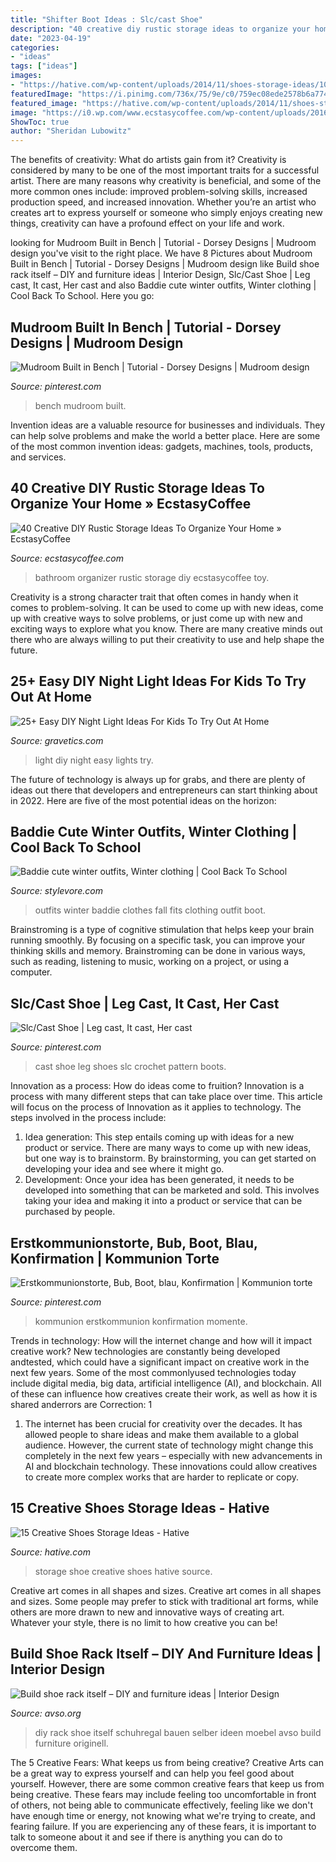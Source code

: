 ```yaml
---
title: "Shifter Boot Ideas : Slc/cast Shoe"
description: "40 creative diy rustic storage ideas to organize your home » ecstasycoffee"
date: "2023-04-19"
categories:
- "ideas"
tags: ["ideas"]
images:
- "https://hative.com/wp-content/uploads/2014/11/shoes-storage-ideas/10-creative-shoe-storage.jpg"
featuredImage: "https://i.pinimg.com/736x/75/9e/c0/759ec08ede2578b6a7748e3eb9065428.jpg"
featured_image: "https://hative.com/wp-content/uploads/2014/11/shoes-storage-ideas/10-creative-shoe-storage.jpg"
image: "https://i0.wp.com/www.ecstasycoffee.com/wp-content/uploads/2016/08/Bathroom-organizer.jpg?resize=750%2C1366"
ShowToc: true
author: "Sheridan Lubowitz"
---
```



The benefits of creativity: What do artists gain from it?
Creativity is considered by many to be one of the most important traits for a successful artist. There are many reasons why creativity is beneficial, and some of the more common ones include: improved problem-solving skills, increased production speed, and increased innovation. Whether you’re an artist who creates art to express yourself or someone who simply enjoys creating new things, creativity can have a profound effect on your life and work.

	

		
looking for Mudroom Built in Bench | Tutorial - Dorsey Designs | Mudroom design you've visit to the right place. We have 8 Pictures about Mudroom Built in Bench | Tutorial - Dorsey Designs | Mudroom design like Build shoe rack itself – DIY and furniture ideas | Interior Design, Slc/Cast Shoe | Leg cast, It cast, Her cast and also Baddie cute winter outfits, Winter clothing | Cool Back To School. Here you go:
		
    
## Mudroom Built In Bench | Tutorial - Dorsey Designs | Mudroom Design

<img loading=lazy src="https://i.pinimg.com/736x/f6/d7/2e/f6d72e3fb078e7c4b1a4dd073d409c71.jpg" onerror="this.onerror=null;this.src='https://tse3.mm.bing.net/th?id=OIP.MWOln9opEjZvudLD7B1UsQHaLH&amp;pid=15.1';" alt="Mudroom Built in Bench | Tutorial - Dorsey Designs | Mudroom design">

_Source: pinterest.com_

>bench mudroom built. 

	

Invention ideas are a valuable resource for businesses and individuals. They can help solve problems and make the world a better place. Here are some of the most common invention ideas: gadgets, machines, tools, products, and services.

    
## 40 Creative DIY Rustic Storage Ideas To Organize Your Home » EcstasyCoffee

<img loading=lazy src="https://i0.wp.com/www.ecstasycoffee.com/wp-content/uploads/2016/08/Bathroom-organizer.jpg?resize=750%2C1366" onerror="this.onerror=null;this.src='https://tse2.mm.bing.net/th?id=OIP.U5pQ9lmJuMzXc5zd15XKZAHaNf&amp;pid=15.1';" alt="40 Creative DIY Rustic Storage Ideas To Organize Your Home » EcstasyCoffee">

_Source: ecstasycoffee.com_

>bathroom organizer rustic storage diy ecstasycoffee toy. 

	

Creativity is a strong character trait that often comes in handy when it comes to problem-solving. It can be used to come up with new ideas, come up with creative ways to solve problems, or just come up with new and exciting ways to explore what you know. There are many creative minds out there who are always willing to put their creativity to use and help shape the future.

    
## 25+ Easy DIY Night Light Ideas For Kids To Try Out At Home

<img loading=lazy src="http://www.gravetics.com/wp-content/uploads/2017/07/Bedroom-fairy-lights.jpg" onerror="this.onerror=null;this.src='https://tse3.mm.bing.net/th?id=OIP.OQiuKRM-0DU05oTPopVyQwHaLH&amp;pid=15.1';" alt="25+ Easy DIY Night Light Ideas For Kids To Try Out At Home">

_Source: gravetics.com_

>light diy night easy lights try. 

	

The future of technology is always up for grabs, and there are plenty of ideas out there that developers and entrepreneurs can start thinking about in 2022. Here are five of the most potential ideas on the horizon:

    
## Baddie Cute Winter Outfits, Winter Clothing | Cool Back To School

<img loading=lazy src="https://www.stylevore.com/wp-content/uploads/2020/01/3864d8c3c60ca2e6063da6cf58e08fa6.jpg" onerror="this.onerror=null;this.src='https://tse1.mm.bing.net/th?id=OIP.j78sR6q8zTS_2YfLBalWNAHaMP&amp;pid=15.1';" alt="Baddie cute winter outfits, Winter clothing | Cool Back To School">

_Source: stylevore.com_

>outfits winter baddie clothes fall fits clothing outfit boot. 

	

Brainstroming is a type of cognitive stimulation that helps keep your brain running smoothly. By focusing on a specific task, you can improve your thinking skills and memory. Brainstroming can be done in various ways, such as reading, listening to music, working on a project, or using a computer.

    
## Slc/Cast Shoe | Leg Cast, It Cast, Her Cast

<img loading=lazy src="https://i.pinimg.com/736x/61/74/13/6174137868477cec3106023a0f88df4d--leg-cast-slc.jpg" onerror="this.onerror=null;this.src='https://tse4.mm.bing.net/th?id=OIP.y0EPyS-t4t-GZthTfj7g_AHaJ4&amp;pid=15.1';" alt="Slc/Cast Shoe | Leg cast, It cast, Her cast">

_Source: pinterest.com_

>cast shoe leg shoes slc crochet pattern boots. 

	

Innovation as a process: How do ideas come to fruition?
Innovation is a process with many different steps that can take place over time. This article will focus on the process of Innovation as it applies to technology. The steps involved in the process include: 
1. Idea generation: This step entails coming up with ideas for a new product or service. There are many ways to come up with new ideas, but one way is to brainstorm. By brainstorming, you can get started on developing your idea and see where it might go. 
2. Development: Once your idea has been generated, it needs to be developed into something that can be marketed and sold. This involves taking your idea and making it into a product or service that can be purchased by people. 

    
## Erstkommunionstorte, Bub, Boot, Blau, Konfirmation | Kommunion Torte

<img loading=lazy src="https://i.pinimg.com/736x/75/9e/c0/759ec08ede2578b6a7748e3eb9065428.jpg" onerror="this.onerror=null;this.src='https://tse4.mm.bing.net/th?id=OIP.99WVnzuD_uOdQqbMG2wg2QHaJ3&amp;pid=15.1';" alt="Erstkommunionstorte, Bub, Boot, blau, Konfirmation | Kommunion torte">

_Source: pinterest.com_

>kommunion erstkommunion konfirmation momente. 

	

Trends in technology: How will the internet change and how will it impact creative work?
New technologies are constantly being developed andtested, which could have a significant impact on creative work in the next few years. Some of the most commonlyused technologies today include digital media, big data, artificial intelligence (AI), and blockchain. All of these can influence how creatives create their work, as well as how it is shared anderrors are Correction: 1
1) The internet has been crucial for creativity over the decades. It has allowed people to share ideas and make them available to a global audience. However, the current state of technology might change this completely in the next few years – especially with new advancements in AI and blockchain technology. These innovations could allow creatives to create more complex works that are harder to replicate or copy.

    
## 15 Creative Shoes Storage Ideas - Hative

<img loading=lazy src="https://hative.com/wp-content/uploads/2014/11/shoes-storage-ideas/10-creative-shoe-storage.jpg" onerror="this.onerror=null;this.src='https://tse4.mm.bing.net/th?id=OIP.f7n0yb_9yMnZHW9oCDLzzgHaJ7&amp;pid=15.1';" alt="15 Creative Shoes Storage Ideas - Hative">

_Source: hative.com_

>storage shoe creative shoes hative source. 

	

Creative art comes in all shapes and sizes.
Creative art comes in all shapes and sizes. Some people may prefer to stick with traditional art forms, while others are more drawn to new and innovative ways of creating art. Whatever your style, there is no limit to how creative you can be!

    
## Build Shoe Rack Itself – DIY And Furniture Ideas | Interior Design

<img loading=lazy src="http://www.avso.org/wp-content/uploads/2014/11/build-shoe-rack-itself-diy-and-furniture-ideas-1415192873.jpg" onerror="this.onerror=null;this.src='https://tse3.mm.bing.net/th?id=OIP.Dfb4zSka621sNaBgXv_BUgHaLG&amp;pid=15.1';" alt="Build shoe rack itself – DIY and furniture ideas | Interior Design">

_Source: avso.org_

>diy rack shoe itself schuhregal bauen selber ideen moebel avso build furniture originell. 

	

The 5 Creative Fears: What keeps us from being creative?
Creative Arts can be a great way to express yourself and can help you feel good about yourself. However, there are some common creative fears that keep us from being creative. These fears may include feeling too uncomfortable in front of others, not being able to communicate effectively, feeling like we don't have enough time or energy, not knowing what we're trying to create, and fearing failure. If you are experiencing any of these fears, it is important to talk to someone about it and see if there is anything you can do to overcome them.

